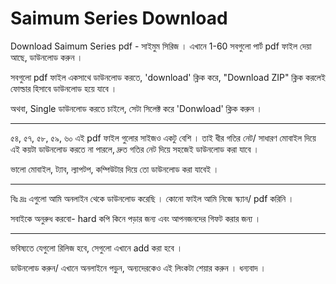 # Saimum Series Download
Download Saimum Series pdf - সাইমুম সিরিজ । এখানে 1-60 সবগুলো পার্ট pdf ফাইল দেয়া আছে, ডাউনলোড করুন । 

সবগুলো pdf ফাইল একসাথে ডাউনলোড করতে, 'download' ক্লিক করে, "Download ZIP" ক্লিক করলেই ফোল্ডার হিসাবে ডাউনলোড হয়ে যাবে ।

অথবা, 
Single ডাউনলোড করতে চাইলে, সেটা সিলেক্ট করে 'Donwload' ক্লিক করুন । 
___________
৫৪, ৫৭, ৫৮, ৫৯, ৬০ এই pdf  ফাইল গুলোর সাইজও একটু বেশি । তাই ধীর গতির নেট/ সাধারণ মোবাইল দিয়ে এই কয়টা ডাউনলোড করতে না পারলে, দ্রুত গতির নেট দিয়ে সহজেই ডাউনলোড করা যাবে । 

ভালো মোবাইল, ট্যাব, ল্যাপটপ, কম্পিউটার দিয়ে তো ডাউনলোড করা যাবেই ।

___________
বিঃ দ্রঃ এগুলো আমি অনলাইন থেকে ডাউনলোড করেছি । কোনো ফাইল আমি নিজে স্ক্যান/ pdf করিনি ।

সবাইকে অনুরুধ করবো- hard কপি কিনে পড়ার জন্য এবং আপনজনদের গিফট করার জন্য ।
___________
ভবিষ্যতে যেগুলো রিলিজ হবে, সেগুলো এখানে add  করা হবে ।

ডাউনলোড করুন/ এখানে অনলাইনে পড়ুন, অন্যদেরকেও এই লিংকটা শেয়ার করুন । ধন্যবাদ । 
